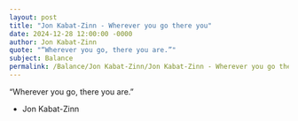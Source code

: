 ```yaml
---
layout: post
title: "Jon Kabat-Zinn - Wherever you go there you"
date: 2024-12-28 12:00:00 -0000
author: Jon Kabat-Zinn
quote: "“Wherever you go, there you are.”"
subject: Balance
permalink: /Balance/Jon Kabat-Zinn/Jon Kabat-Zinn - Wherever you go there you
---
```


“Wherever you go, there you are.”

- Jon Kabat-Zinn
